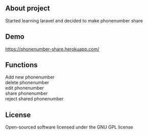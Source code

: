 ## About project
Started learning laravel and decided to make phonenumber share

## Demo
https://phonenumber-share.herokuapp.com/

## Functions
Add new phonenumber \
delete phonenumber \
edit phonenumber \
share phonenumber \
reject shared phonenumber

## License
Open-sourced software licensed under the GNU GPL license
